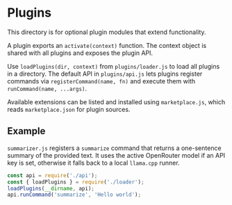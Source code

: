 # Plugins

This directory is for optional plugin modules that extend functionality.

A plugin exports an `activate(context)` function. The context object is shared
with all plugins and exposes the plugin API.

Use `loadPlugins(dir, context)` from `plugins/loader.js` to load all plugins in a
directory. The default API in `plugins/api.js` lets plugins register commands
via `registerCommand(name, fn)` and execute them with `runCommand(name, ...args)`.

Available extensions can be listed and installed using `marketplace.js`, which
reads `marketplace.json` for plugin sources.

## Example

`summarizer.js` registers a `summarize` command that returns a one-sentence summary of the provided text. It uses the active OpenRouter model if an API key is set, otherwise it falls back to a local `llama.cpp` runner.

```javascript
const api = require('./api');
const { loadPlugins } = require('./loader');
loadPlugins(__dirname, api);
api.runCommand('summarize', 'Hello world');
```
